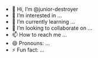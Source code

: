 - 👋 Hi, I’m @junior-destroyer
- 👀 I’m interested in ...
- 🌱 I’m currently learning ...
- 💞️ I’m looking to collaborate on ...
- 📫 How to reach me ...
- 😄 Pronouns: ...
- ⚡ Fun fact: ...

<!---
junior-destroyer/junior-destroyer is a ✨ special ✨ repository because its `README.md` (this file) appears on your GitHub profile.
You can click the Preview link to take a look at your changes.
--->
